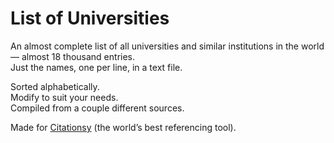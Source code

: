 # List of Universities
An almost complete list of all universities and similar institutions in the world — almost 18 thousand entries.  
Just the names, one per line, in a text file. 

Sorted alphabetically.  
Modify to suit your needs.  
Compiled from a couple different sources.  

Made for [Citationsy](https://citationsy.com) (the world’s best referencing tool).
